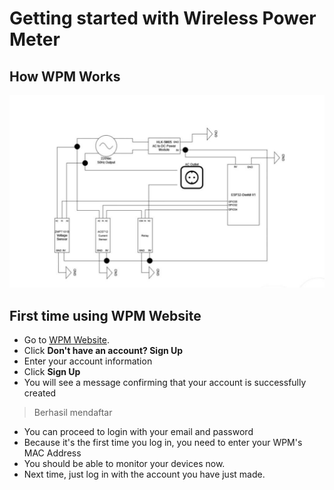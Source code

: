 # Getting started with Wireless Power Meter

## How WPM Works
![Schematic Image](/images/Schematic.jpg)

## First time using WPM Website
- Go to [WPM Website](https://wpmumn.herokuapp.com/).
- Click **Don't have an account? Sign Up**
- Enter your account information
- Click **Sign Up**
- You will see a message confirming that your account is successfully created
> Berhasil mendaftar
- You can proceed to login with your email and password
- Because it's the first time you log in, you need to enter your WPM's MAC Address
- You should be able to monitor your devices now.
- Next time, just log in with the account you have just made.
